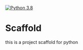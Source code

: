 [![Python 3.8](https://github.com/k-dewally/Scaffold/actions/workflows/main.yml/badge.svg)](https://github.com/k-dewally/Scaffold/actions/workflows/main.yml)

# Scaffold
this is a project scaffold for python
